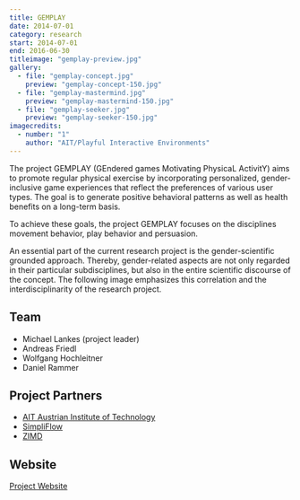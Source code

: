 ```yaml
---
title: GEMPLAY
date: 2014-07-01
category: research
start: 2014-07-01
end: 2016-06-30
titleimage: "gemplay-preview.jpg"
gallery:
  - file: "gemplay-concept.jpg"
    preview: "gemplay-concept-150.jpg"
  - file: "gemplay-mastermind.jpg"
    preview: "gemplay-mastermind-150.jpg"
  - file: "gemplay-seeker.jpg"
    preview: "gemplay-seeker-150.jpg"
imagecredits:
  - number: "1"
    author: "AIT/Playful Interactive Environments"
---
```


The project GEMPLAY (GEndered games Motivating PhysicaL ActivitY) aims to promote regular physical exercise by incorporating personalized, gender-inclusive game experiences that reflect the preferences of various user types. The goal is to generate positive behavioral patterns as well as health benefits on a long-term basis.

To achieve these goals, the project GEMPLAY focuses on the disciplines movement behavior, play behavior and persuasion.

An essential part of the current research project is the gender-scientific grounded approach. Thereby, gender-related aspects are not only regarded in their particular subdisciplines, but also in the entire scientific discourse of the concept. The following image emphasizes this correlation and the interdisciplinarity of the research project.

## Team

* Michael Lankes (project leader)
* Andreas Friedl
* Wolfgang Hochleitner
* Daniel Rammer

## Project Partners

* [AIT Austrian Institute of Technology](http://www.ait.ac.at/)
* [SimpliFlow](http://simpliflow.com/)
* [ZIMD](http://www.zimd.at/)

## Website

[Project Website](http://gemplay.at/)